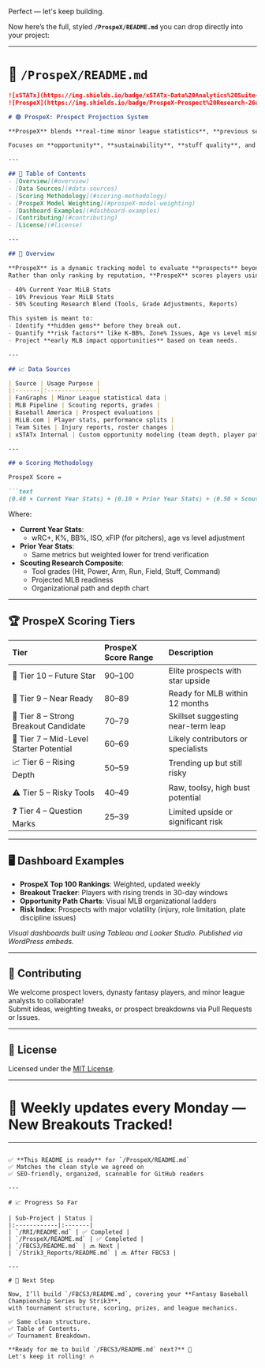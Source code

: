 Perfect — let's keep building.

Now here’s the full, styled **`/ProspeX/README.md`** you can drop directly into your project:

---

# 📂 `/ProspeX/README.md`

```markdown
![xSTATx](https://img.shields.io/badge/xSTATx-Data%20Analytics%20Suite-blueviolet?style=for-the-badge&logo=google-analytics&logoColor=white)
![ProspeX](https://img.shields.io/badge/ProspeX-Prospect%20Research-26a69a?style=for-the-badge&logo=googlescholar&logoColor=white)

# 🟢 ProspeX: Prospect Projection System

**ProspeX** blends **real-time minor league statistics**, **previous season performance**, and **scouting research** to create **dynamic prospect rankings**.

Focuses on **opportunity**, **sustainability**, **stuff quality**, and **team readiness** to forecast **future MLB impact** better than standard lists.

---

## 📑 Table of Contents
- [Overview](#overview)
- [Data Sources](#data-sources)
- [Scoring Methodology](#scoring-methodology)
- [ProspeX Model Weighting](#prospeX-model-weighting)
- [Dashboard Examples](#dashboard-examples)
- [Contributing](#contributing)
- [License](#license)

---

## 📖 Overview

**ProspeX** is a dynamic tracking model to evaluate **prospects** beyond standard **top-100 lists**.  
Rather than only ranking by reputation, **ProspeX** scores players using:

- 40% Current Year MiLB Stats
- 10% Previous Year MiLB Stats
- 50% Scouting Research Blend (Tools, Grade Adjustments, Reports)

This system is meant to:
- Identify **hidden gems** before they break out.
- Quantify **risk factors** like K-BB%, Zone% Issues, Age vs Level mismatch.
- Project **early MLB impact opportunities** based on team needs.

---

## 📈 Data Sources

| Source | Usage Purpose |
|:-------|:--------------|
| FanGraphs | Minor League statistical data |
| MLB Pipeline | Scouting reports, grades |
| Baseball America | Prospect evaluations |
| MiLB.com | Player stats, performance splits |
| Team Sites | Injury reports, roster changes |
| xSTATx Internal | Custom opportunity modeling (team depth, player paths) |

---

## ⚙️ Scoring Methodology

ProspeX Score =

```text
(0.40 × Current Year Stats) + (0.10 × Prior Year Stats) + (0.50 × Scouting Research Composite)
```

Where:

- **Current Year Stats**:
  - wRC+, K%, BB%, ISO, xFIP (for pitchers), age vs level adjustment
- **Prior Year Stats**:
  - Same metrics but weighted lower for trend verification
- **Scouting Research Composite**:
  - Tool grades (Hit, Power, Arm, Run, Field, Stuff, Command)
  - Projected MLB readiness
  - Organizational path and depth chart

---

## 🏆 ProspeX Scoring Tiers

| Tier | ProspeX Score Range | Description |
|:-----|:--------------------|:------------|
| 🐉 Tier 10 – Future Star | 90–100 | Elite prospects with star upside |
| 🦅 Tier 9 – Near Ready | 80–89 | Ready for MLB within 12 months |
| 🦾 Tier 8 – Strong Breakout Candidate | 70–79 | Skillset suggesting near-term leap |
| 🚀 Tier 7 – Mid-Level Starter Potential | 60–69 | Likely contributors or specialists |
| 📈 Tier 6 – Rising Depth | 50–59 | Trending up but still risky |
| ⚠️ Tier 5 – Risky Tools | 40–49 | Raw, toolsy, high bust potential |
| ❓ Tier 4 – Question Marks | 25–39 | Limited upside or significant risk |

---

## 🖥️ Dashboard Examples

- **ProspeX Top 100 Rankings**: Weighted, updated weekly
- **Breakout Tracker**: Players with rising trends in 30-day windows
- **Opportunity Path Charts**: Visual MLB organizational ladders
- **Risk Index**: Prospects with major volatility (injury, role limitation, plate discipline issues)

*Visual dashboards built using Tableau and Looker Studio. Published via WordPress embeds.*

---

## 🤝 Contributing

We welcome prospect lovers, dynasty fantasy players, and minor league analysts to collaborate!  
Submit ideas, weighting tweaks, or prospect breakdowns via Pull Requests or Issues.

---

## 📜 License

Licensed under the [MIT License](../LICENSE).

---

# 🚀 Weekly updates every Monday — New Breakouts Tracked!

---

```

✅ **This README is ready** for `/ProspeX/README.md`  
✅ Matches the clean style we agreed on  
✅ SEO-friendly, organized, scannable for GitHub readers

---

# 📈 Progress So Far

| Sub-Project | Status |
|:------------|:-------|
| `/RRI/README.md` | ✅ Completed |
| `/ProspeX/README.md` | ✅ Completed |
| `/FBCS3/README.md` | 🔜 Next |
| `/Strik3_Reports/README.md` | 🔜 After FBCS3 |

---

# 🚀 Next Step

Now, I’ll build `/FBCS3/README.md`, covering your **Fantasy Baseball Championship Series by Strik3**,  
with tournament structure, scoring, prizes, and league mechanics.

✅ Same clean structure.  
✅ Table of Contents.  
✅ Tournament Breakdown.

**Ready for me to build `/FBCS3/README.md` next?** 🎯  
Let's keep it rolling! 🔥
